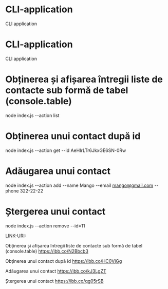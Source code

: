 # CLI-application

CLI application

# CLI-application

CLI application

# Obținerea și afișarea întregii liste de contacte sub formă de tabel (console.table)

node index.js --action list

# Obținerea unui contact după id

node index.js --action get --id AeHIrLTr6JkxGE6SN-0Rw

# Adăugarea unui contact

node index.js --action add --name Mango --email mango@gmail.com --phone 322-22-22

# Ștergerea unui contact

node index.js --action remove --id=11

LINK-URI:

Obținerea și afișarea întregii liste de contacte sub formă de tabel (console.table)
https://ibb.co/N2Bbcb3

Obținerea unui contact după id
https://ibb.co/HC0VjGg

Adăugarea unui contact 
https://ibb.co/kJ3LgZT

Ștergerea unui contact
https://ibb.co/qg05rSB